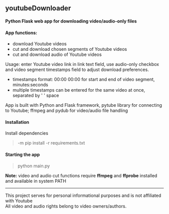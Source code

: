 ## youtubeDownloader

#### Python Flask web app for downloading video/audio-only files
#### 

#### App functions:
- download Youtube videos
- cut and download chosen segments of Youtube videos
- cut and download audio of Youtube videos

Usage: enter Youtube video link in link text field,
use audio-only checkbox and video segment timestamps field to adjust
download preferences.

* timestamps format: 00:00 00:00 for start and end of video segment, minutes:seconds
* multiple timestamps can be entered for the same video at once, separated by ' ' space

App is built with Python and Flask framework, pytube library for connecting to Youtube; 
ffmpeg and pydub for video/audio file handling


#### Installation

Install dependencies
> -m pip install -r requirements.txt

#### Starting the app

> python main.py


**Note:** video and audio cut functions require **ffmpeg** and **ffprobe** installed and available in system PATH


---

This project serves for personal informational purposes and is not affiliated with Youtube  
All video and audio rights belong to video owners/authors.
